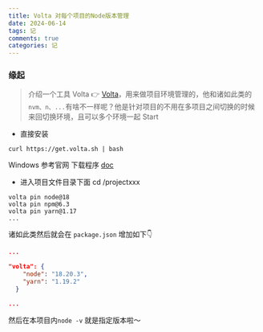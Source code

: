 ```yaml
---
title: Volta 对每个项目的Node版本管理
date: 2024-06-14
tags: 记
comments: true
categories: 记
---
```




### 缘起

> 介绍一个工具 Volta 👉 [Volta](https://docs.volta.sh/guide/)，用来做项目环境管理的，他和诸如此类的`nvm、n、...`有啥不一样呢？他是针对项目的不用在多项目之间切换的时候来回切换环境，且可以多个环境一起 Start



- 直接安装

```shell
curl https://get.volta.sh | bash
```

Windows 参考官网 下载程序 [doc](https://docs.volta.sh/guide/getting-started)

- 进入项目文件目录下面 cd /projectxxx

```shell
volta pin node@18
volta pin npm@6.3
volta pin yarn@1.17
...
```

诸如此类然后就会在 `package.json` 增加如下👇

```json
...

"volta": {
    "node": "18.20.3",
    "yarn": "1.19.2"
  }

...
```



然后在本项目内`node -v` 就是指定版本啦～ 
